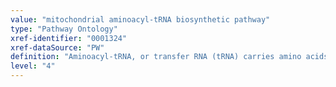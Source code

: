 ```yaml
---
value: "mitochondrial aminoacyl-tRNA biosynthetic pathway"
type: "Pathway Ontology"
xref-identifier: "0001324"
xref-dataSource: "PW"
definition: "Aminoacyl-tRNA, or transfer RNA (tRNA) carries amino acids to ribosomes and is part of the translation pathway. tRNAs are specific for the amino acids with which they are associated. Their synthesis involves adenylation of the amino acid followed by its transfer; both steps require ATP. there are 22 tRNA genes encoded by the mitochondrial genome. Mutations in these genes have been implicated in a number of disorders and may affect various steps of tRNA biosynthesis."
level: "4"
---
```

